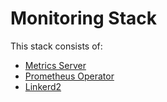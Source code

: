 # Monitoring Stack

This stack consists of:

* [Metrics Server](https://github.com/kubernetes-incubator/metrics-server)
* [Prometheus Operator](https://github.com/coreos/prometheus-operator)
* [Linkerd2](https://github.com/linkerd/linkerd2)
